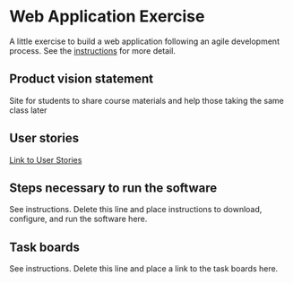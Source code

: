# Web Application Exercise

A little exercise to build a web application following an agile development process. See the [instructions](instructions.md) for more detail.

## Product vision statement

Site for students to share course materials and help those taking the same class later

## User stories

[Link to User Stories](https://github.com/software-students-spring2025/2-web-app-real_awesome/issues/1#issue-2885469877)

## Steps necessary to run the software

See instructions. Delete this line and place instructions to download, configure, and run the software here.

## Task boards

See instructions. Delete this line and place a link to the task boards here.
